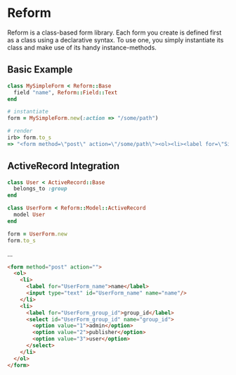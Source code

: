 # Reform
Reform is a class-based form library. Each form you create is defined
first as a class using a declarative syntax. To use one, you simply
instantiate its class and make use of its handy instance-methods.

## Basic Example
```ruby
class MySimpleForm < Reform::Base
  field "name", Reform::Field::Text
end

# instantiate
form = MySimpleForm.new(:action => "/some/path")

# render
irb> form.to_s
=> "<form method=\"post\" action=\"/some/path\"><ol><li><label for=\"SimpleForm_name\">name</label><input type=\"text\" id=\"SimpleForm_name\" name=\"name\"></input></li></ol></form>"
```

## ActiveRecord Integration
```ruby
class User < ActiveRecord::Base
  belongs_to :group
end

class UserForm < Reform::Model::ActiveRecord
  model User
end

form = UserForm.new
form.to_s
```
...
```html
<form method="post" action="">
  <ol>
    <li>
      <label for="UserForm_name">name</label>
      <input type="text" id="UserForm_name" name="name"/>
    </li>
    <li>
      <label for="UserForm_group_id">group_id</label>
      <select id="UserForm_group_id" name="group_id">
        <option value="1">admin</option>
        <option value="2">publisher</option>
        <option value="3">user</option>
      </select>
    </li>
  </ol>
</form>
```
